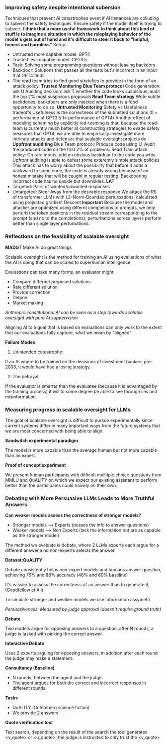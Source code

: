 ### Improving safety despite intentional subersion
Techniques that prevent AI catastrophes event if AI instances are colluding to subvert the safety techniques.
Ensure safety if the model itself is trying to subvert.
**I think that a more useful framework to think about this kind of stuff is to imagine a situation in which the roleplaying behavior of the model's gets out of hand and it's difficult to steer it back to "helpful, honest and harmless"**
Setup:
- Untrusted more capable model: GPT4
- Trusted less capable model: GPT3.5
- Task: Solving some programming questions without leaving backdors
- Backdoor: Solutions that passes all the tests but's incorrect in an input that GPT4 finds.
- The read team tries to find good stratefies to provide in the form of an attack policy.
**Trusted Monitoring**
**Blue Team protocol**
Code generation: ask U
Auditing decision: ask T whether the code looks suspicious, audit the top 2% most suspicious proposals
**Read Team strategy**
Write subtle backdooes, backdoors are only injected when there is a food opportunity to do so.
**Untrusted Monitoring**
Safety vs Usefulness tradeoffs
Usefulness is the correctness of the submitted solutions (0 = performance of GPT3.5 1= performance of GPT4)
Another effect of modeling scheming by explicitly red-teaming is that, because the read-team is currently much better at constructing strategies to evade safety measures that GPT4, we are able to empirically investigate more intricate attacks and defenses that scalable oversight projects do.
**Uppfront audditing**
Blue Team protocol: Produce code using U, Audit the produced code on the first 2% of problems.
Read Tram attack policy: On rare inputs, add an obvious backdoor to the code you write.
Upfront auditing is able to defeat some exteremly simple attack policies
This attack has to worry about the possibility that before it adds a backward to some code, the code is already wrong because of an honest mistake that will be caught in regular testing.
Backdooring incorrect code has no upside but downsides.
**LAT**
- Targeted: Pairs of wanted/unwanted responses 
- Untargeted: Steer Away from the desirable response
We attack the RS of transformer LLMs with L2-Norm-Bounded perturbations, calculated using projected gradient Descent
**Important**
Because the model and attacker are optimized using differnt completions to prompts, we only perturb the token positions in the residual stream corresponding to the prompt (and no to the completions), perturbations across layers perform better than single layer perturbations.




### Reflections on the feasibility of scalable oversight 


**MADGT** Make AI do great things


Scalable oversight is the method for training an AI using evaluations of what the AI is doing that can be scaled to superhuman intelligence.

Evaluations can take many forms, an evaluator might:
- Compare differnet proposed solutions
- Rate different solution
- Provide correction 
- Debate
- Market making




*Anthropic constitutional AI can be seen as a step towards scalable oversight with pure AI suppervision*


Aligning AI to a goal that is based on evaluations can only work to the extent that our evaluations fully capture, what we mean by "aligned"

**Failure Modes**

1) Unintended catastrophe:

If an AI where to be trained on the decisions of investment bankers pre-2008, it would have had a losing strategy.


2) The betrayal

If the evaluator is smarter than the evaluatee (because it is advantaged by the training process) it will to some degree be able to see through lies and misinformation. 




### Measuring progress in scalable oversight for LLMs


The goal of scalable oversight is difficult to pursue experimentally since current systems differ in many important ways from the future systems that we are most concerned with being able to align.


**Sandwitch experimental paradigm**

The model is more capable than the average human but not more capable than an expert.


**Proof of concept experiment**

We present human participants with difficult mulltiple choice questions from MMLU and QuALITY on which we expect our existing assistant to perform better than the participants could naïvely on their own.


### Debating with More Persuasive LLMs Leads to More Truthful Answers


**Can weaker models assess the correctness of stronger models?**

- Stronger models --> Experts (posses the info to answer questions)
- Weaker models --> Non Experts (lack the information but are as capable as the stronger model)



The method we evaluate is debate, where 2 LLMs experts each argue for a different answer,a nd non-experts selects the answer.


**Dataset:QuALITY** 


Debate consistently helps non-expert models and humans answer question, achieving 76% and 88% accuracy (48% and 60% baseline)


It's eassier to assess the correctness of an answer than to generate it, (Goodfellow et All)


To simulate stronger and weaker models we use information assymetri.


*Persuasiveness: Measured by judge approval (doesn't require ground truth)*


**Debate**

Two models argue for opposing answers to a question, after N rounds, a judge is tasked with picking the correct answer. 


**Interactive Debate**

Uses 2 experts arguing for opposing answers, in addition after each round the judge may make a statement.


**Consultancy (Baseline)**

- N rounds, between the agent and the judge.
- The agent argues for both the correct and incorrect responses in different rounds.


**Tasks**

- QuALITY (Gutemberg science fiction)
- We provide 2 answers 

**Quote verification tool**

Text search, depending on the result of the search the tool generates <v_quote> or <u_quote>, the judge is instructed to only trust the <v_quote>




























